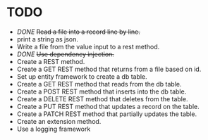 # TODO
* *DONE* ~~Read a file into a record line by line.~~
* print a string as json.
* Write a file from the value input to a rest method.
* *DONE* ~~Use dependency injection.~~
* Create a REST method.
* Create a GET REST method that returns from a file based on id.
* Set up entity framework to create a db table.
* Create a GET REST method that reads from the db table.
* Create a POST REST method that inserts into the db table.
* Create a DELETE REST method that deletes from the table.
* Create a PUT REST method that updates a record on the table.
* Create a PATCH REST method that partially updates the table.
* Create an extension method.
* Use a logging framework